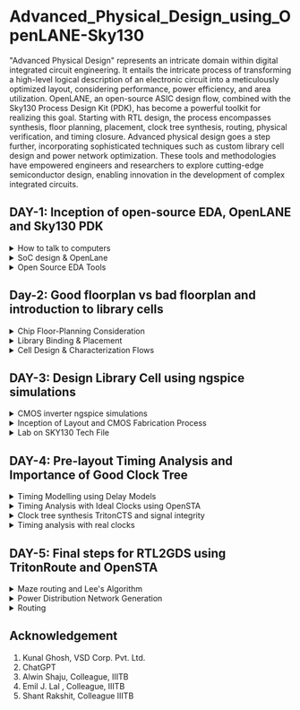  Advanced_Physical_Design_using_OpenLANE-Sky130
================================================

"Advanced Physical Design" represents an intricate domain within digital integrated circuit engineering. It entails the intricate process of transforming a high-level logical description of an electronic circuit into a meticulously optimized layout, considering performance, power efficiency, and area utilization. OpenLANE, an open-source ASIC design flow, combined with the Sky130 Process Design Kit (PDK), has become a powerful toolkit for realizing this goal. Starting with RTL design, the process encompasses synthesis, floor planning, placement, clock tree synthesis, routing, physical verification, and timing closure. Advanced physical design goes a step further, incorporating sophisticated techniques such as custom library cell design and power network optimization. These tools and methodologies have empowered engineers and researchers to explore cutting-edge semiconductor design, enabling innovation in the development of complex integrated circuits.

## DAY-1: Inception of open-source EDA, OpenLANE and Sky130 PDK
<details> 
      <summary> How to talk to computers </summary>

---

At some part of our life, we have all used an ARDUINO board. We all know that an Arduino board is a popular open-source hardware platform designed for electronics enthusiasts, hobbyists, students, and professionals to create and prototype a wide range of embedded systems and electronic projects. Arduino boards are known for their ease of use and versatility, making them a valuable tool for learning about electronics and programming.

![arduino](https://github.com/akul-star/Advanced-Physical-Design/assets/75561390/2c4d152e-9a76-47c3-9631-0a137711f6b7)



The Block diagram of an ARDUINO board is as shown below.

---
![Arduinno_Block](https://github.com/akul-star/Advanced-Physical-Design/assets/75561390/c63c0919-4e07-4757-80e7-d0fafa25d769)

In this course, instead of looking into the embedded design we will be focusing more on the chip used inside the embedded systems.

---
![Chip](https://github.com/akul-star/Advanced-Physical-Design/assets/75561390/443610f2-ab16-41ce-b448-e2ee2bdf7dcc)

- **Package:** In chip design, a "package" refers to the protective outer casing that houses and safeguards the integrated circuit (IC). Packages serve critical roles in chip manufacturing by providing physical protection to the silicon die, establishing electrical connections between the chip and external components or a printed circuit board (PCB), aiding in thermal management by dissipating heat, and offering mechanical support. These packages come in various types, such as Dual In-line Packages (DIP), Surface-Mount Device (SMD) packages, Small Outline Integrated Circuit (SOIC) packages, and more, each tailored to specific applications and requirements, making package selection a crucial consideration in chip design and manufacturing.

In the example above, we have used QFN 48. The "QFN 48" package is a specific type of semiconductor package commonly used for integrated circuits (ICs). "QFN" stands for "Quad Flat No-Lead," and "48" refers to the number of pins or leads on the package. 

- **Chip:** A "chip," also known as an integrated circuit (IC) or microchip, is a miniature electronic device that consists of a collection of electronic components, such as transistors, resistors, and capacitors, etched onto a single semiconductor material, typically silicon. These components are interconnected to perform specific functions, such as processing data, storing information, or controlling electrical signals. Chips and packages can be connected through wire bonds in some packaging methods, but it's important to note that wire bonding is just one of several methods used for making electrical connections between the chip and the package.

The "chip" is the silicon-based microelectronic component that contains electronic circuits, while the "package" is the protective outer casing that houses the chip, provides electrical connections, and offers physical protection and thermal management.

---
![PADS_Die_Core](https://github.com/akul-star/Advanced-Physical-Design/assets/75561390/5fbbe595-d2ad-47bf-a0c8-3c4051a9119c)

- Pads: It refer to the input and output connection points on the chip's package that interface with the external world, such as a printed circuit board (PCB) or other devices. These pads serve as the electrical interfaces through which the SoC communicates with other components or systems.  

- Core: Core refers to a central processing unit (CPU) or a processing unit that performs computations and executes instructions. SoCs are highly integrated semiconductor devices that combine various components and subsystems on a single chip, and one of the critical components within an SoC is the processing core.

- Die: "Die" refers to the actual silicon chip or semiconductor wafer that contains all the integrated circuits and components of the SoC.

Now, let's take example of a  sample SOC using RISC-V as their ISA. 

---
![FOUNDRY_IP Macros](https://github.com/akul-star/Advanced-Physical-Design/assets/75561390/58b201ef-c8eb-42f7-a2df-b1d0dd33d7b5)

**Foundry IP's :** Foundry IP, short for Foundry Intellectual Property, refers to a set of pre-designed and pre-verified semiconductor intellectual property (IP) blocks or components that are licensed to semiconductor companies (fabless semiconductor companies) for integration into their own custom integrated circuits (ICs). These IP blocks are typically developed by semiconductor foundries or third-party IP providers and can be crucial for accelerating the design and production of complex chips. 

**Macro's:** Macros short for "macrocells" or "macro functions," refer to predefined and reusable functional blocks or components that can be incorporated into custom IC designs. Macros are a form of semiconductor intellectual property (IP) and play a crucial role in simplifying and speeding up the process of designing complex digital circuits. 


From Software Application to Hardware  
======================================

  In this section we will learn what exactly is the Instruction Set Architecture (ISA) role in a device and why it is required.  

![Screenshot from 2023-08-21 10-46-39](https://github.com/akul-star/RISC-V/assets/75561390/ae4ea0da-5b23-4771-90d3-4ef404471e51)

Let's explore how applications communicate with hardware components through various layers, including the operating system (OS), compiler, assembler, and a Register Transfer Language (RTL) snippet.

1. Operating System (OS):
    The operating system provides an abstraction layer between applications and hardware. It manages the hardware resources, such as memory, processors, and I/O devices, and provides services that applications can use. 

2. Compiler:
    The compiler translates high-level programming code written in languages like C, C++, or Java into machine code that the hardware can execute. During compilation, the compiler maps high-level code constructs to appropriate machine instructions. For instance, if an application contains a loop, the compiler generates machine instructions that correspond to looping constructs supported by the ISA (RISC-V in our case).

3. Assembler:
    An assembler converts assembly language code (a human-readable representation of machine code) into actual machine code. Assembly language is a low-level representation of the ISA, and each assembly instruction typically corresponds to a single machine instruction. Assemblers take care of translating assembly mnemonics into binary machine code that the hardware understands. The ISA acts as a abstract interface between the high level language like C, C++ and JAVA & the hardware.

4. RTL Snippet (Register Transfer Language):
RTL is a description of digital circuits using registers, data paths, and control logic. It's used in hardware design to describe the behavior of digital systems at a low level. 

</details>

<details>
      <summary> SoC design & OpenLane </summary>
      

Introduction to all components of open-source digital asic design 
=============================================================

![ASIC](https://github.com/akul-star/Advanced-Physical-Design/assets/75561390/2e769d73-b066-41fe-a0ed-8a158713cd4d)

1. **RTL Design:** RTL (Register-Transfer Level) design is essential for ASICs (Application-Specific Integrated Circuits) because it provides a hardware-specific description of the desired functionality, bridging the gap between high-level behavior and low-level gate-level implementation. It specifies how data is transferred between registers and processed by combinational logic, defines timing constraints, and serves as input to RTL synthesis tools for automatic conversion into gate-level representations. RTL design allows for optimization, simulation-based verification, portability, and clear documentation of the ASIC's design intent, ensuring a solid foundation for subsequent stages of ASIC development and ultimately delivering custom integrated circuits tailored to specific applications.

2. **EDA Tools:** ASIC (Application-Specific Integrated Circuit) design relies on Electronic Design Automation (EDA) tools because these tools provide the essential infrastructure for designing, verifying, and optimizing custom integrated circuits. EDA tools facilitate the creation of hardware descriptions, synthesis of high-level designs into manufacturable gate-level representations, simulation to ensure functionality and correctness, timing analysis for meeting critical performance requirements, and physical implementation to optimize layout and manufacturing. They streamline the complex ASIC design process, ensuring efficiency, accuracy, and successful production of application-specific integrated circuits tailored to specific functions and applications.

3. **PDK Data:** A Process Design Kit (PDK) for ASIC manufacturing is a comprehensive package provided by semiconductor foundries to ASIC designers. It contains vital information, design rules, device models, and a library of components necessary to design and fabricate custom integrated circuits. PDKs ensure that designers adhere to manufacturing guidelines, use accurate device models, and efficiently utilize foundry-specific processes during the ASIC design process, facilitating successful and manufacturable custom chip production.

**SkyWater 130nm Process Design Kit (PDK):** 
The SkyWater 130nm Process Design Kit (PDK) is a comprehensive set of resources offered by SkyWater Technology Foundry for integrated circuit designers. It encompasses essential information about the 130-nanometer semiconductor manufacturing process, design rules, device models, a library of components, and technology files. This PDK enables designers to create custom integrated circuits tailored to specific applications using SkyWater's 130nm process technology, promoting accessibility and cost-effective semiconductor fabrication.

**RIL Design Flow (RTL to GDS2):**
The RTL (Register-Transfer Level) to GDS2 design flow is the process of creating and manufacturing integrated circuits (ICs). It involves steps like designing the circuit's functionality in RTL, simulating and synthesizing it into gate-level logic, creating a physical layout, verifying the design, generating manufacturing masks, fabricating the ICs, and finally, testing and packaging them. The GDS2 file is generated to describe the layout and is used for manufacturing. This flow ensures that ICs meet specifications and can be mass-produced.

Simplified RTL to GDSII Flow
=============================

![Openlane_ASICflow](https://github.com/akul-star/Advanced-Physical-Design/assets/75561390/4a23a0b6-776c-42e0-ae25-eab6d2638929)

1. **Synthesis:** In the RTL to GDS2 flow, synthesis is a crucial step where RTL (Register Transfer Level) code is transformed into a gate-level netlist. This process involves mapping RTL constructs to standard cell libraries, optimizing the design for area, power, and timing, handling clock domains, and applying timing constraints. Static Timing Analysis (STA) is then performed to ensure that the design meets timing requirements. Once synthesis is complete, the synthesized design serves as the foundation for subsequent steps in the flow, including physical design, placement, routing, and ultimately the generation of GDS2 files for fabrication. This synthesis stage plays a pivotal role in achieving a balance between design functionality and performance while preparing the design for manufacturing.

    A. **Liberty View (Liberty Format):**
        Purpose: Liberty view is used primarily for static timing analysis (STA) during the synthesis process. It provides information about the timing characteristics of standard cells from the cell library, such as setup times, hold times, rise/fall times, and capacitance values.
        Contents: It includes timing constraints, delay information, and other timing-related data for the cells in the standard cell library.
        Format: Typically written in a standard format called Liberty (.lib) format, which can be read by synthesis tools and STA tools.

    B. **HDL Behavioral View:**
        Purpose: The HDL (Hardware Description Language) Behavioral View represents the high-level description of the digital design in RTL (Register Transfer Level) or a higher abstraction level. It's the original RTL code created by designers.
        Contents: It contains behavioral descriptions of the logic functions, data paths, control structures, and the intended functionality of the design.
        Format: The format depends on the hardware description language used, such as VHDL or Verilog.

    C. **SPICE View (Simulation View):**
        Purpose: SPICE (Simulation Program with Integrated Circuit Emphasis) View is used for detailed transistor-level simulation. It provides a transistor-level representation of the design and is essential for accurate circuit-level simulations.
        Contents: SPICE View includes transistor-level models, parasitic elements, and detailed information about how the gates and interconnections in the design are implemented at the transistor level.
        Format: Typically written in a SPICE-compatible format (e.g., SPICE netlists) that can be used by circuit simulators for accurate transistor-level simulations.

2. **Floor Planning:** Floor planning in the RTL to GDS2 (GDSII) flow is the initial step of physical design. It involves allocating space and defining the approximate locations of major components and functional blocks on the semiconductor chip. The goal is to create a layout that meets area, power, and performance targets while ensuring that signal routing between these blocks is feasible. Floor planning sets the foundation for subsequent steps like placement and routing and plays a crucial role in achieving a successful chip design.

   A. **Chip Floor Planning:**
        Purpose: Chip floor planning is the high-level organization of the entire semiconductor chip. It defines the placement of major components and functional blocks on the chip's silicon die.
        Scope: It encompasses decisions related to core logic placement, I/O ring location, clock distribution, and other global aspects of the chip's physical design.
        Goals: The primary goals of chip floor planning are to optimize chip area, minimize power consumption, and ensure that the chip meets its performance requirements. It provides a high-level view of how different parts of the chip will interact.

   B. **Macro Floorplanning:**
        Purpose: Macro floorplanning focuses on the placement and organization of large functional blocks or macros within the chip. These macros can include CPU cores, memory blocks, or other complex IP blocks.
        Scope: It deals with the internal layout and arrangement of these macros and how they interface with each other and the rest of the chip.
        Goals: The main objectives of macro floorplanning are efficient use of space, ensuring proper connectivity between macros, and optimizing for performance and power within the macro boundaries.

   C. **Power Planning:**
        Purpose: Power planning is a critical aspect of chip design that focuses on managing and distributing power throughout the chip. It ensures that each component receives the required power supply and that power delivery is efficient to minimize voltage drop and power dissipation.
        Scope: Power planning involves decisions about the placement of power grid elements (such as power rails and decoupling capacitors) and the routing of power distribution networks.
        Goals: The key goals of power planning are to maintain voltage stability, reduce power noise, and meet power delivery requirements, all while minimizing the impact on chip area and performance. Effective power planning is essential for reliable chip operation and to avoid voltage drop-related issues.

3. **Cell Placement:** Cell placement is a crucial step in the physical design of integrated circuits (ICs) within the RTL to GDS2 (GDSII) flow. It involves determining the specific locations on a semiconductor chip's silicon die where individual standard cells, macros, and other functional blocks will be positioned. 

   A. **Chip Floor Planning:**
        Purpose: Chip floor planning is the high-level organization of the entire semiconductor chip. It defines the placement of major components and functional blocks on the chip's silicon die.
        Scope: It encompasses decisions related to core logic placement, I/O ring location, clock distribution, and other global aspects of the chip's physical design.
        Goals: The primary goals of chip floor planning are to optimize chip area, minimize power consumption, and ensure that the chip meets its performance requirements. It provides a high-level view of how different parts of the chip will interact.

   B. **Macro Floorplanning:**
        Purpose: Macro floorplanning focuses on the placement and organization of large functional blocks or macros within the chip. These macros can include CPU cores, memory blocks, or other complex IP blocks.
        Scope: It deals with the internal layout and arrangement of these macros and how they interface with each other and the rest of the chip.
        Goals: The main objectives of macro floorplanning are efficient use of space, ensuring proper connectivity between macros, and optimizing for performance and power within the macro boundaries.

   C. **Power Planning:**
        Purpose: Power planning is a critical aspect of chip design that focuses on managing and distributing power throughout the chip. It ensures that each component receives the required power supply and that power delivery is efficient to minimize voltage drop and power dissipation.
        Scope: Power planning involves decisions about the placement of power grid elements (such as power rails and decoupling capacitors) and the routing of power distribution networks.
        Goals: The key goals of power planning are to maintain voltage stability, reduce power noise, and meet power delivery requirements, all while minimizing the impact on chip area and performance. Effective power planning is essential for reliable chip operation and to avoid voltage drop-related issues.

4. **Clock Tree Sysnthesis:** CTS stands for "Clock Tree Synthesis." It is a crucial step in the physical design of integrated circuits, particularly digital designs, within the RTL to GDS2 (GDSII) flow. The primary goal of CTS is to create an efficient and optimized network of clock distribution paths throughout the chip.

5. **Routing:** Routing, in the context of semiconductor chip design within the RTL to GDS2 (GDSII) flow, refers to the process of establishing physical connections between different components, such as standard cells, macros, and input/output pads, on the silicon die. These connections are created using metal layers, which serve as interconnects to facilitate data transmission and signal propagation. Grid routers are a type of routing algorithm used in semiconductor chip design within the context of the RTL to GDS2 (GDSII) flow. These routers are designed to navigate and establish connections between components on a chip layout using a grid-based approach. Grid routers are especially suitable for digital integrated circuits with a regular and structured layout, where the chip design is aligned with a grid pattern.

      A. **Global Routing:**  
Global routing is the initial phase of routing in chip design. It determines high-level routing paths for nets between macroblocks or functional units on the chip, focusing on channel assignments and chip-level optimization. The outcome is a routing framework or guides for subsequent detailed routing.

      B. **Detailed Routing:**
Detailed routing follows global routing and defines precise paths for individual wires within nets. It works at a lower, detailed level, considering cell positions, design rules, and minimizing wirelength. The result is the completed layout of physical interconnections, adhering to global routing guidelines.

7. **Sign-Off:**

      A. **Physical Verification:** Physical verification is a critical step in the semiconductor chip design process, specifically in the RTL to GDS2 (GDSII) flow. It involves a series of checks and analyses to ensure that the physical layout of the chip adheres to design rules, manufacturing constraints, and reliability criteria. Physical verification helps identify and rectify potential issues in the layout that could lead to manufacturing defects, performance problems, or reliability issues.
      
      1. LVS (Layout vs. Schematic) : It is a crucial step in semiconductor manufacturing that compares the physical layout of semiconductor components on a chip to the intended circuit schematic. Its primary purpose is to ensure that the physical design matches the expected design, verifying that connections are correct, there are no short circuits or open circuits, and component dimensions are within tolerances. If discrepancies are found, they are corrected to ensure the chip can be manufactured and will function correctly. LVS helps catch errors early in the design process, ensuring high-quality semiconductor products and reducing manufacturing costs. 

      2. Design Rule Check (DRC): It's an essential step in semiconductor design and manufacturing that verifies if the physical layout of integrated circuits adheres to specific design rules and manufacturing guidelines. It identifies violations, such as inadequate spacing, feature size deviations, or unintended connections, and prompts designers to correct them to ensure that the chip can be manufactured reliably with fewer defects, leading to better-quality electronic devices.
     
     B. **Timing Verification:** Timing verification is a critical step in semiconductor chip design within the RTL to GDS2 (GDSII) flow. It focuses on ensuring that the design meets its timing requirements, particularly in terms of clock-to-q delays, setup times, hold times, and maximum clock frequency. Timing verification helps guarantee that the chip will operate correctly and within its specified performance limits.

OpenLANE
=========

OpenLane is an open-source toolchain for chip design that automates the process of creating custom digital integrated circuits, from high-level RTL code to manufacturable GDSII files. Developed by efabless, it streamlines the design flow by integrating various open-source EDA tools, allowing users to explore different design options, meet manufacturing requirements, and even experiment with custom chip designs. OpenLane's scripted flow, community-driven development, and accessibility make it a valuable resource for both educational purposes and small design teams looking to create custom ASICs while adhering to industry best practices.

OpenLANE ASIC Flow
=================

OpenLane is a fully automated process, spanning from RTL (Register-Transfer Level) to GDSII (Graphics Data System II), and relies on various components, including OpenROAD, Yosys, Magic, Netgen, CVC, SPEF-Extractor, KLayout, and a set of specialized scripts for design exploration and enhancement. This comprehensive flow covers every step of ASIC implementation.

OpenLANE utilises a variety of opensource tools in the execution of the ASIC flow:

1. RTL Synthesis & Technology Mapping: yosys, abc
2. Floorplan & PDN : init_fp, ioPlacer, pdn and tapcell
3. Placement : RePLace, Resizer, OpenPhySyn & OpenDP
4. Static Timing Analysis : OpenSTA
5. Clock Tree Synthesis : TritonCTS
6. Routing : FastRoute and TritonRoute
7. SPEF Extraction : SPEF-Extractor
8. DRC Checks, GDSII Streaming out : Magic, Klayout
9. LVS check : Netgen
10. Circuit validity checker : CVC

</details>


<details>
      <summary> Open Source EDA Tools </summary>

OpenLANE Installation
====================

Prior to the installation of the OpenLane install the dependencies and packages using the command shown below :

```
sudo apt-get update
sudo apt-get upgrade
sudo apt install -y build-essential python3 python3-venv python3-pip make git
```

**Commands to install Docker:**
```
sudo apt install apt-transport-https ca-certificates curl software-properties-common
curl -fsSL https://download.docker.com/linux/ubuntu/gpg | sudo gpg --dearmor -o /usr/share/keyrings/docker-archive-keyring.gpg

echo "deb [arch=amd64 signed-by=/usr/share/keyrings/docker-archive-keyring.gpg] https://download.docker.com/linux/ubuntu $(lsb_release -cs) stable" | sudo tee /etc/apt/sources.list.d/docker.list > /dev/null

sudo apt update
sudo apt install docker-ce docker-ce-cli containerd.io
sudo docker run hello-world

sudo groupadd docker
sudo usermod -aG docker $USER
sudo reboot 


# Check for installation
sudo docker run hello-world
```

**Steps to install OpenLane, PDKs and Tools:**

```
cd $HOME
git clone https://github.com/The-OpenROAD-Project/OpenLane --recurse-submodules 
cd OpenLane
make
make test
cd /home/kanish/OpenLane/designs/ci
cp -r * ../
```


**Invoking OpenLANE**

```
cd OpenLane
make mount
```

Inside the openlane container:
```
./flow.tcl -interactive
package require openlane 0.9
prep -design picorv32a
run_synthesis
```
![Picorv32](https://github.com/akul-star/Advanced-Physical-Design/assets/75561390/50c57c6b-3c65-4334-8de9-91197deea5bf)

![picorv32_synth](https://github.com/akul-star/Advanced-Physical-Design/assets/75561390/62d0c362-bbca-492c-b6d6-ad821dd3e666)

The netlist generated is shown below:
```
cd OpenLane/designs/picorv32a/runs/RUN_2023.09.10_07.47.37/results/synthesis/
gvim picorv32.v
```
To view report:
```
cd OpenLane/designs/picorv32a/runs/RUN_2023.09.10_07.47.37/reports/synthesis/
gvim 1-synthesis.AREA_0.stat.rpt
```
```
Flop ratio = Number of D Flip flops = 1596  = 0.1579
             ______________________   _____
             Total Number of cells    10104
```
</details>


## Day-2: Good floorplan vs bad floorplan and introduction to library cells

<details> 
      <summary> Chip Floor-Planning Consideration </summary>

---

Let's start with a netlist that defines a basic circuit as shown below.

![Basic_Netlist_Ex](https://github.com/akul-star/Advanced-Physical-Design/assets/75561390/b68db8ea-cfe1-45b4-8e11-75e745d433b3)
The circuit has 4 standard cell's comprising of Flip-Flop and Gate's. Let's assume each standard cell has area of 1 unit square. So, not assuming the connecting wires that will also take some area inside the core, we can say the total area consumed by the circuit will be 4 unit square. If core also has the area of 4 unit square, then the utilization factor will be 100%.

---
![Utilization factor](https://github.com/akul-star/Advanced-Physical-Design/assets/75561390/d89051c2-b419-4650-a993-b02864f85b9a)

We will look into two parameters, Utilization factor and Aspect ratio, but before that we must look into the important terms in chip design.

- Die : It is a small semiconductor material specimen that houses the core and the fundamental circuit is fabricated over this.
- Core : It is the section of the chip where the fundamental design is placed.

**Utilisation Factor**


The ratio of area occupied by the cells in the netlist to the total area of the core.
Best practice is to set the utilisation factor less than 50% to 60% so that there will be space for optimisations, routing, inserting buffers etc.,

**Aspect Ratio**

- Aspect ratio is the ratio of height to the width of the die.
- Aspect Ratio of 1 indicates that the die is a square die.
- These two Parameters are important to derive the width and height of the core and die, and now we can move ahead to define the location of preplaces cells.

**Pre-placed Cells**

---
![PrePlacedcells](https://github.com/akul-star/Advanced-Physical-Design/assets/75561390/b101985f-2105-4564-932a-dc1b63d9d28e)

- Whenever there is a complex logic which is repeated multiple times or a design given by a third-party it can be perceived as abstract black box with input and output ports, clocks etc. We can also create black boxes ourselves for the design in case as per the requirements. They can be IPs or Macros. 
- These Macros and IPs are placed in the core at first before placing the standard cells and power planning. They are placed before automated placement and routing and are called as pre-placed cells. These are optimally such that the cells which are more connected to each other are placed nearby and oriented for input and ouputs.
- Once they have been placed, the location are not altered later on for routing. Thus they have been fixed on the chip. These pre-placed cells have to be surrounded with de-coupling capacitors.


**De-coupling Capacitors**

- The resistances and capacitances associated with long wire lengths can cause the power supply voltage to drop significantly before reaching the logic circuits. This can lead to the signal value entering into the undefined region, outside the noise margin range. (Noise margin in RTL or Resistor-Transistor Logic refers to the amount of tolerance a digital logic circuit has to withstand noise or voltage fluctuations while still correctly interpreting logical "0" and "1" states. It is a critical parameter in digital circuit design to ensure the robustness and reliability of logic operations.)
- De-coupling capacitors are huge capacitors charged to power supply voltage and placed close the logic circuit. Their role is to decouple the circuit from power supply by supplying the necessary amount of current to the circuit. They pervent crosstalk and enable local communication.
- The decoupled capacitor will be connected to all the pre-placed cells in the core, as shown below.

  
  ![DecoupledCAP](https://github.com/akul-star/Advanced-Physical-Design/assets/75561390/2abf75dc-c96d-4ea5-914f-47091bf35f23)


**Power Planning**

- Each block on the chip, however, cannot have its own decoupled capacitor unlike the pre-placed cells. Thus, when multiple units are discharging, we observe a ground bumb and in case of multiple charing units, we see a voltage droop.
- Ground bounce is a phenomenon that can occur on an N-bit bus in digital electronic circuits, particularly when many components are switching simultaneously. It's a transient voltage fluctuation on the ground (or ground reference) of the circuit. Ground bounce is typically associated with noise or voltage fluctuations that affect the reliability of digital signals. Below is shown a 16bit bus which experiences a ground bounce when all the bits are discharging.
  
  ![Ground bounce](https://github.com/akul-star/Advanced-Physical-Design/assets/75561390/50eaf219-e1b8-4952-b1fb-643c2db5c4ec)

- A similar phenomena that we observe is Voltage droop on an N-bit bus, also known as "bus voltage droop" or simply "voltage droop," which is a phenomenon that can occur in digital electronic circuits when there is a momentary decrease in voltage on a multi-bit data bus during high-speed or simultaneous switching of components.
- When these are under noise range designed, we won't face any issue, but if they get beyond the defined noise range, we experience undesired behaviour from the design.
- To fix this issue, we will go for a better power plan for the chip, such that each unit can use the Vdd and Gnd near to it.
- A common way to accomplish this is to have VDD and VSS pads connected to the horizontal and vertical power and GND lines which form a power mesh. A "power mesh" refers to a network of metal or wire traces that distribute power (VDD) and ground (VSS) throughout the integrated circuit (IC). The primary purpose of the power mesh is to ensure a stable and uniform distribution of power and ground across the entire chip, which is crucial for proper functionality and reliability.

**Pin Placement**

The input, output and Clock pins are placed optimally such that there is less complication in routing or optimised delay. 

**Note -** CLK needs least resistive path, as they provide signals to all the flops continuously, thus have bigger IO ports.
There are different styles of pin placement in openlane like random pin placement, uniformly spaced etc.,

**Run Floorplan on OpenLane**

Importance files in increasing priority order:

- floorplan.tcl - System default envrionment variables present in the configuration folder.
- conifg.tcl - Present in the deign folder.
- sky130A_sky130_fd_sc_hd_config.tcl - Present in the design folder.

**Floorplan envrionment variables or switches:**

1. FP_CORE_UTIL - floorplan core utilisation
2. FP_ASPECT_RATIO - floorplan aspect ratio
3. FP_CORE_MARGIN - Core to die margin area
4. FP_IO_MODE - defines pin configurations (1 = equidistant/0 = not equidistant)
5. FP_CORE_VMETAL - vertical metal layer
6. FP_CORE_HMETAL - horizontal metal layer

Now, we will look into how to generate the floorplan using OpenLane.
```
run_floorplan
```

![run_floorplan](https://github.com/akul-star/Advanced-Physical-Design/assets/75561390/ddfb5040-aaec-4586-ac6f-50980092f017)

 - We may review floorplan files by checking the floorplan.tcl. The system defaults will have been overriden by switches set in conifg.tcl and further overriden by switches set in sky130A_sky130_fd_sc_hd_config.tcl.

 - Post the floorplan run, a .def file (design exchange format file) will have been created within the results/floorplan directory. It has the various informations such as the die area and unit lenghts used.

![floorplan_def_file](https://github.com/akul-star/Advanced-Physical-Design/assets/75561390/9797f91f-a50c-4e08-a5c4-64b65837f139)

Viewing the floorplan using MAGIC:

```
 magic -T ~/.volare/sky130A/libs.tech/magic/sky130A.tech lef read ../../tmp/merged.nom.lef def read picorv32.def &
```
![MAGIC_Floorplan](https://github.com/akul-star/Advanced-Physical-Design/assets/75561390/fef2c7ca-582c-454e-bbfe-96441142fab0)

</details>

<details> 
     <summary> Library Binding & Placement </summary>
---
First and foremost, we need to bind the netlist with physical cells. We have shapes for OR, AND and every cell for pratice purpose. But in reality we dont have such shapes, we have give an physical dimensions like rectangles or squares weight and width and also different flavours of the same standard cell. This information is given in libs and lefs. Now we place these cells in our design by initilaising it. Now we look into Placement and its optimisation. 
      
Now we look into Placement and its optimisation.

---
![Optimized_Placement](https://github.com/akul-star/Advanced-Physical-Design/assets/75561390/f298ebcf-86c8-4374-a124-3d84b96a9bd6)

As you can see, the cells are placed such that the data input and output pins are as close as possible to reduce the resistance of the connecting wires so that noise error will not occur. In some cases, their might not be a way to place the cells close to their data pins. To avoid the noise margin issue in the longer connecting wires, we will use Repeaters or Buffers for the signal integrity so that the logic is not compromised. In the above design, their are few abutted cells which will have near to no delayand this is called as abuttment.

![Steps](https://github.com/akul-star/Advanced-Physical-Design/assets/75561390/4f92afb1-f313-4e85-9e89-6a1750bde004)

---
**Library Charaterization:** Library characterization is the process of characterizing electronic components and gates, such as logic gates, flip-flops, and other building blocks, to create models that accurately represent their behavior under various conditions. This characterization provides information about how components respond to different inputs, delays, power consumption, and more.

**Library modeling:** Library modeling involves creating mathematical or algorithmic representations of the behavior and characteristics of components. These models are used by EDA tools to simulate, analyze, and optimize digital circuits during the design phase.

PLACEMENT
==========

**Legalization:** In the context of detailed placement in digital integrated circuit (IC) design, "legalization" refers to the process of ensuring that the locations and orientations of individual standard cells (or logic gates) meet certain design rules, constraints, and physical requirements. The main goal of legalization is to transform an initial placement of cells into a valid placement that adheres to specific rules while optimizing factors like area, wirelength, and other performance metrics. 

In this step of OpenLANE ASIC flow,The synthesized netlist is to be placed on the floorplan.It occurs in two stages:

1. Global Placement
2. Detailed Placement

- Global Placement finds optimal position for all cells which may be not legal at the time and overlap.
- Detailed Placemnent changes this particular placement and make it legal.It is important from a timing point of view

```
run_placement
```
![Run_placement](https://github.com/akul-star/Advanced-Physical-Design/assets/75561390/9d91d4c2-0030-4ce8-bad2-55eafd458a67)

```
magic -T ~/.volare/sky130A/libs.tech/magic/sky130A.tech lef read ../../tmp/merged.nom.lef def read
picorv32.def &
```
![run_placement_magic](https://github.com/akul-star/Advanced-Physical-Design/assets/75561390/ca28cf01-61a9-412b-905d-e5181203203b)

Their are no DRC's and all the standard cell are placed at the standard cell rows. Floorplan ensured that their is DECAP at the boundaries of the standard cell . The Tap cells are properly placed and the IO patches are correctly placed. 
</details>

<details> 
      <summary> Cell Design & Characterization Flows </summary>

---

Under this section, we will go through a thorough insight into the Characterizatiob flow and various steps involved, what are my inputs given, my intermediate outputs and final results we get.

Standard cell design flow involves the following

Inputs:

**PDKs:**
 1. DRC & LVS rules
 2. SPICE models
 3. Libraries
 4. User-defined specifications.

Note: In standard cell libraries used in digital integrated circuit (IC) design, "drive strength" refers to the ability of a standard cell to source or sink current when driving a signal. It characterizes how much current a specific standard cell can provide (drive) to its output or draw from its input while maintaining proper signal integrity.

**Cell Design Flow:**

Cell design flow, also known as standard cell design flow, is the process of creating and optimizing standard cell libraries used in digital integrated circuit design. These libraries contain fundamental building blocks, such as logic gates and flip-flops, that are used to design complex digital circuits.

1. Specification and Requirements: Begin by defining the specifications and requirements for the standard cell library. This includes factors like technology node, voltage levels, speed requirements, and power constraints.

2. Cell Architecture Selection: Choose the architecture and topology for the standard cells. This involves deciding on the logical functions each cell will implement and the number of input and output pins.

3. Schematic Design: Create schematic designs for each standard cell. This involves designing the logical function of the cell using gates and interconnections. Tools like schematic capture software are used for this step.

4. Simulation and Verification: Simulate the designed cells to verify that they meet the specified functionality and timing requirements. This step may include functional simulation, static timing analysis (STA), and power analysis.

5. Layout Design: Create physical layouts for the cells based on the schematic designs. This involves specifying the dimensions, placement of transistors, and routing of metal layers.

6. DRC and LVS Checks: Perform Design Rule Check (DRC) and Layout vs. Schematic (LVS) checks to ensure that the layout adheres to the manufacturing rules and is consistent with the schematic.

7. Extraction and Characterization: Extract parasitic components from the layout, including resistances and capacitances. These parasitics impact the timing and power characteristics of the cells. Characterize the cells by measuring their performance under various conditions, such as different input vectors and operating voltages.

8. Timing Analysis: Conduct detailed timing analysis to determine parameters like propagation delay, setup time, hold time, and clock-to-q delay for flip-flops.

9. Library Validation: Validate the entire standard cell library by using it in test chip or design test cases to ensure that it meets performance and functionality requirements.

![cell_design_flow](https://github.com/akul-star/Advanced-Physical-Design/assets/75561390/b3f907ea-9fcc-4e10-b90c-ead7c1d986b4)

**Characterization Flow:** Characterization in VLSI refers to the process of analyzing and documenting the electrical behavior of electronic components, such as transistors, logic gates, memory cells, and standard cells, under various operating conditions. Characterization is essential for accurate circuit simulation and helps ensure that integrated circuits (ICs) meet their performance, power, and timing requirements.




**Design steps:**

1. Circuit design
2. Layout design (Art of layout Euler's path and stick diagram)
3. Extraction of parasitics
4. Characterization (timing, noise, power).

**Outputs:**

1. CDL (circuit description language)
2. LEF
3. GDSII
4. extracted SPICE netlist (.cir)
5. timing, noise and power .lib files
6. Standard Cell Characterization Flow

Standard Cell Characterizarion Flow
===================================

The industry-standard process for characterizing standard cells typically consists of the following stages:

1. Read in the models and tech files
2. Read extracted spice Netlist
3. Recognise behavior of the cells
4. Read the subcircuits
5. Attach power sources
6. Apply stimulus to characterization setup
7. Provide neccesary output capacitance loads
8. Provide neccesary simulation commands
9. For characterization an opensource software called GUNA is used.
10. All the steps from 1 to 8 are fed into GUNA,which in turn generates timing,noise and power models.

Now all these 8 steps are fed in together as a configuration file to a characterization software called GUNA. This software generates timing, noise, power models. These .libs are classified as Timing characterization, power characterization and noise characterization.

![GUNA](https://github.com/akul-star/Advanced-Physical-Design/assets/75561390/7f5866eb-194d-4ef7-bb12-98c987f28a16)

TIMING CHARACTERIZATION
=======================
In standard cell characterisation, One of the classification of libs is timing characterisation.

**Timing defintion Value**

1. slew_low_rise_thr - 20% value
2. slew_high_rise_thr - 80% value
3. slew_low_fall_thr	- 20% value
4. slew_high_fall_thr - 80% value
5. in_rise_thr - 50% value
6. in_fall_thr - 50% value
7. out_rise_thr - 50% value
8. out_fall_thr - 50% value

Propagation Delay and Transition Time
=====================================
**Propagation Delay :** The time difference between when the transitional input reaches 50% of its final value and when the output reaches 50% of its final value. Poor choice of threshold values lead to negative delay values. Even thought you have taken good threshold values, sometimes depending upon how good or bad the slew, the dealy might be still +ve or -ve.
```
Propagation delay = time(out_thr) - time(in_thr)
```
**Transition Time:** The time it takes the signal to move between states is the transition time , where the time is measured between 10% and 90% or 20% to 80% of the signal levels.
```
Rise transition time = time(slew_high_rise_thr) - time (slew_low_rise_thr)

Low transition time = time(slew_high_fall_thr) - time (slew_low_fall_thr)
```

</details>


## DAY-3: Design Library Cell using ngspice simulations

<details>
      <summary> CMOS inverter ngspice simulations </summary>

---

``ngspice`` is opesoure engine where simulations are done.

**IO Placer Revesion:** PnR is a iterative flow and hence, we can make changes to the environment variables in the fly to observe the changes in our design.
Let us say If I want to change my pin configuration along the core from equvi distance randomly placed to someother placement, we just set that IO mode variable on command prompt as shown below

```
set ::env(FP_IO_MODE) 2
```

SPICE Deck Creation and Simulation for CMOS inverter
====================================================

- Before performing a SPICE simulation we need to create SPICE Deck. SPICE Deck provides information about the following:
- Component connectivity - Connectivity of the Vdd, Vss,Vin, substrate. Substrate tunes the threshold voltage of the MOS.
- Component values - values of PMOS and NMOS, Output load, Input Gate Voltage, supply voltage.
- Node Identification and naming - Nodes are required to define the SPICE Netlist For example M1 out in vdd 
```
vdd pmos w = 0.375u L = 0.25u , cload out 0 10f
```
- Simulation commands
- Model file - information of parameters related to transistors Simulation of CMOS using different width and lengths. From the waveform, irrespective of switching the shape of it are almost 
  same.


![image](https://github.com/akul-star/Advanced-Physical-Design/assets/75561390/0b1c5a67-245f-4298-b94a-8b5588dbea42)

From the waveform we can see the characteristics are maintained across all sizes of CMOS. So CMOS as a circuit is a robust device hence use in designing of logic gates. Parameters that define the robustness of the CMOS are

Switching Threshold Vm
=====================
- The Switching Threshold of a CMOS inverter is the point where the Vin = Vout on the DC Transfer characreristics.
- At this point, both the transistors are in saturation region, means both are turned on and have high chances of current flowing driectly from VDD to Ground called Leakage current.


![image](https://github.com/akul-star/Advanced-Physical-Design/assets/75561390/89fa1791-a1c8-4383-9f1a-df80ec4853e1)

Through transient analysis, we calculate the rise and fall delays of the CMOS by SPICE Simulation. As we know delays are calculated at 50% of the final values.

Lab steps to git clone vsdstdcelldesign
=======================================

First, clone the required mag files and spicemodels of inverter,pmos and nmos sky130. The command to clone files from github link is:

```
git clone https://github.com/nickson-jose/vsdstdcelldesign.git
```
once I run this command, it will create vsdstdcelldesign folder in openlane directory.

Inorder to open the mag file and run magic go to the directory

For layout we run magic command

``magic -T sky130A.tech sky130_inv.mag &``

Ampersand at the end makes the next prompt line free, otherwise magic keeps the prompt line busy. Once we run the magic command we get the layout of the inverter in the magic window


![image](https://github.com/akul-star/Advanced-Physical-Design/assets/75561390/43d23d97-eb6c-4067-85a5-bea4de45ce56)


</details>


<details> 
     <summary> Inception of Layout and CMOS Fabrication Process </summary>

---

Under this section we will look into the Fabrication process. We will look into the various steps for 16-mask fab procedure

16-MASK CMOS Process
====================
1. Selecting a substrate
   - We choose an appropriate substrate as per requirement.
   - We go with the most common substrate available - P-type.

![image](https://github.com/akul-star/Advanced-Physical-Design/assets/75561390/f6b76a38-19d6-48e8-9d79-a7fde3c2f628)


2. Creation of Active regions for transistors.
 - We have to make isolation for each pocket, this is done by growing Silicon Dioxide of 40nm over the P-type substrate, then deposit an 80nm layer of Silicon nitride.
 - Now deposit 1micron of photoresist. On this we make Mask1 and Mask 2 for the pockets and shower it with UV lights
 - The photoresist under the masks are protected and remaining is etched away with some chemical reaction. Now the mask is removed.
 - Now we etch off the extra silicon nitride, thus only silicon nitride left are the ones protected by the photoresist. Now Remove left photoresist.
 - Now, place the entire thing in oxidation furnace. Silicon nitride protects the SiO2 underneath from growing further.
 - The growth between the nitride layer acts as the isolation as they don't allow the transistor areas to communicate. This growth is also called bird's beak.
 - The remaining nitride layer is etched off.
 - This whole process is called LOCOS - Local oxidation of Silicon

![image](https://github.com/akul-star/Advanced-Physical-Design/assets/75561390/4c5c545c-e07b-4542-b4e9-128d41e4da58)

3. Formation of N-Well and P-Well
 - The N-well and P-well regions are created separately.
 - P-well formation involves photolithography and ion implantation of p-type Boron material into the p-substrate. Energy required is 200keV.
 - N-well is formed similarly with n-type Phosphorus material. Energy requirement is 400keV.
 - This ion implantation damages the SiO2 layer.
 - High-temperature furnace processes drive-in diffusion to establish well depths, known as the twin-tub process.


![image](https://github.com/akul-star/Advanced-Physical-Design/assets/75561390/d91d6c4f-dba1-4bfb-95d7-f9296293c377)


4. Formation of Gate Terminal:
- Gate is the most important terminal as here we control the input voltage.
- Important parameters for gate formation include oxide capacitance and doping concentration.
- A polysilicon layer is deposited and photolithography techniques are applied to create NMOS and PMOS gates.
- The SiO2 layers over Nwell and Pwell are etched off using polysulpuric acid and fresh layer is made with goof thickness.

![image](https://github.com/akul-star/Advanced-Physical-Design/assets/75561390/8f151080-b698-4bf7-b978-1760085e47e0)

5. Lightly-Doped Drain(LDD) Formation:
- This is done to achieve a doping profile --> P+, P-, N for NMOS and N+, N- and P for PMOS.
- LDD is created to control hot electron and short channel effects.

![image](https://github.com/akul-star/Advanced-Physical-Design/assets/75561390/5e4b9928-b14e-4045-84eb-87d28c92a706)

6. Source and Drain Formation:
- Thin oxide layers are added to avoid channel effects during ion implantation.
- N+ and P+ implants are performed using Arsenic implantation and high-temperature annealing.

![image](https://github.com/akul-star/Advanced-Physical-Design/assets/75561390/6646ca75-a00b-4cc6-9875-1aaca08f679e)


7. Local Interconnect Formation:
- Thin screen oxide is removed through etching in HF solution.
- Titanium deposition through sputtering is initiated.
- Heat treatment results in chemical reactions, producing low-resistant titanium silicon dioxide for interconnect contacts and titanium nitride for top-level connections, enabling local communication.

![image](https://github.com/akul-star/Advanced-Physical-Design/assets/75561390/4a2fb12c-1524-41e0-9391-50a83e38a92d)

8. Higher Level Metal Formation:
- To achieve suitable metal interconnects, non-planar surface topography is addressed.
- Chemical Mechanical Polishing (CMP) is utilized by doping silicon oxide with Boron or Phosphorus to achieve surface planarization.
- TiN and blanket Tungsten layers are deposited and subjected to CMP.
- An aluminum (Al) layer is added and subjected to photolithography and CMP.
- This constitutes the first level of interconnects, and additional interconnect layers are added to reach higher-level metal layers.

![image](https://github.com/akul-star/Advanced-Physical-Design/assets/75561390/dc08f85b-8b33-47dc-8acd-40d5f2c2bd89)

9. Dielectric Layer Addition:
- Finally, a dielectric layer, typically Si3N4, is applied to safeguard the chip.

This complex process results in the creation of advanced integrated circuits with multiple layers of interconnects, essential for modern electronic devices.

Introduction to SKY130 Basic Layout and LEF
==========================================

From Layout, we see the layers which are required for CMOS inverter. Inverter is, PMOS and NMOS connected together.

- Gates of both PMOS and NMOS are connected together and fed to input(here ,A), NMOS source connected to ground(here, VGND), PMOS source is connected to VDD(here, VPWR), Drains of PMOS and NMOS are connected together and fed to output(here, Y).
- The First layer in skywater130 is localinterconnect layer(locali) , above that metal 1 is purple color and metal 2 is pink color.
- If we want to see connections between two different parts, place the cursor over that area and press S one times. The tkson window gives the component name.

![image](https://github.com/akul-star/Advanced-Physical-Design/assets/75561390/44b0691d-8f32-4206-9fe4-458f661a7f1b)

**LEF - Library Exchange File**

- The layout of a design is defined in a specific file called LEF.
- It includes design rules (tech LEF) and abstract information about the cells.
   - Tech LEF - Technology LEF file contains information about the Metal layer, Via Definition and DRCs. 
   - Macro LEF - Contains physical information of the cell such as its Size, Pin, their direction.

**Designing standard cell**

- First we need to provide bounding box width and height in tkson window. lets say that width of BBOX is 1.38u and height is 2.72u. The command to give these values to MAGIC is property Fixed BBOX (0 0 1.32 2.72)
- After this, Vdd, GND segments which are in metal 1 layer, their respective contacts and atlast logic gates layout is defined Inorder to know the logical functioning of the inverter, we extract the spice and then we do simulation on the spice.

**SPICE extraction in MAGIC**

To extract it on spice we open TKCON window, the steps are :

- Know the present directory - pwd
- Create an extration file - the command is extract all and sky130_inv.ext files has been created
- Create spice file using .ext file to be used with our ngspice tool - the commands are
 1. ext2spice cthresh 0 rthresh 0 - extracts parasatic capcitances also since these are actual layers - nothing is created in the folder
 2. ext2spice - a file sky130_inv.spice has been created.

![Screenshot from 2023-09-18 11-12-20](https://github.com/akul-star/Advanced-Physical-Design/assets/75561390/60e8e3ef-4f72-4c8c-b18c-cbd7b089d69c)




</details>

<details>
      <summary> Lab on SKY130 Tech File </summary>

---
Under this section, we will go over how to infer the spice deck file and how to run the transient analysis using NGspice. Once the simulation is done, we will characterise the simulation plot.

**Spice Deck:**

- The design is scaled to 0.01u
- The NMOS and PMOS are defined as
``cell_name drain_node gate_node source_node model_file_name``
```
M1000 Y A VGND VGND nshort_model.0 w=35 l=23
M1001 Y A VPWR VPWR pshort_model.0 w=37 l=23
```
- We will include the model files for NMOS and PMOS from the libs directory.
```
 .include ./libs/nshort.lib
 .include ./libs/pshort.lib
```
- Now, we set up the connections to the nodes with ground, Vdd and input pulses.
  - VGND to VSS 0V
  - Supply voltage VPWR to GND.
  - Sweeping a pulse input.

- Now we set the transient analysis.
```
VDD VPWR 0 3.3V
VSS VGND 0 0V
Va A VGND PULSE(0V 3.3V 0 0.1ns 0.1ns 2ns 4ns)
.tran 1n 20n
.control
run
.endc
.end
```
- Final Spice deck for simulation.

![spice_deck_s](https://github.com/akul-star/Advanced-Physical-Design/assets/75561390/3d22d2ab-b796-4623-ae1b-ef9af8b90088)


**NGpsice Simulation and Characterization**

- Code to run the simulation
```
ngspice sky130_inv.spice
```
![ngspice_sky130 spice](https://github.com/akul-star/Advanced-Physical-Design/assets/75561390/498155a0-29f2-4335-bd5d-c01d14d8d41c)


- To get the plot for output against time with the sweeping input
```
plot y vs time av
```

![image](https://github.com/akul-star/Advanced-Physical-Design/assets/75561390/05225cc7-ed84-409d-82ba-0c7b8d3aa64b)

- Now we have to characterise the plot.
- There are four timing parameters used to characterize the inverter standard cell:
  - Rise transition - Time taken for the output to rise from 20% to 80% of max value => 2.240 - 2.143 = 0.067ns
  - Fall Transition - Time taken for the output to fall from 80% to 20% of max value => 4.0921 - 4.049 = 0.0431ns
  - Cell Rise delay - Difference in time(50% output rise) to time(50% input fall) => 2.17333 - 2.13 = 0.0433ns
  - Cell Fall delay - Difference in time(50% output fall) to time(50% input rise) => 4.076 - 4.0501 = 0.0259ns

DRC Challenges
==============

Under this section, we will go over

- In-depth overview of Magic's DRC engine
- Introduction to Google/Skywater DRC rules
- Lab : Warm-up exercise : Fixing a simple rule error
- Lab : Main exercie : Fixing or create a complex error

Introdution to Magic and Skywater PDK
====================================
For running the DRC we need to have an understanding of the technology node we are working on. For this one can refer the following

- Magic --> [link]([https://www.github.com](http://opencircuitdesign.com/magic/))
- Skywater PDK 
- Github Repo for Skywater PDK --> [github](https://github.com/google/skywater-pdk)

Lab Setup
========

- Setup to view the layouts
- For extracting and generating views, Google/skywater repo files were built with Magic
- Technology file dependency is more for any layout. hence, this file is created first.
- Since, Pdk is still under development, there are some unfinished tech files and these are packaged for magic along with lab exercise layout and bunch of stuff into the tar ball
```
wget http://opencircuitdesign.com/open_pdks/archive/drc_tests.tgz
```
- Once we have downloaded the archive in the home directory, we extract it to get the lab .mag files
- There is a hidden file ``.magicrc`` which directs to the various resources for the lab work ahead.

MAGIC
=====

- Run Magic for better graphic use, the command below is used:
```
magic -d XR
```
- To open a file we can load the file as such:
![DRC](https://github.com/akul-star/Advanced-Physical-Design/assets/75561390/013cecc7-da8e-4c5b-ad1d-1b738a38297b)


- Other way to load it is by defining the name while running magic.
```
magic -d XR <file_name>.mag
```

- We will open up met3.mag
- We see multiple independent example metal layouts with some DRC errors. We can refer these errors in the the Skywater PDK design rules which are flageed in the DRC engine.
- We can make a frame around a metal region and in command window write drc why --> this gives us the DRC violated.
![image](https://github.com/akul-star/Advanced-Physical-Design/assets/75561390/64ced32f-ff4b-49a0-87d7-de23971032ec)


- Magic uses a lot of derived layers. To see these layers we can make a large box area and use following commands to see metal cut
```
cif see VIA2
```
LAB
===

**Exercise-1**
- Load the poly.mag
- Check the drc violation for poly.9
- Refer the error using skywater pdk design rules
   - We find that distance between regular polysilicon & poly resistor should be 22um but it is showing 17um and still no errors . We should go to sky130A.tech file and modify as follows to detect this error.
- In line this,
```
*******************************************************
spacing npres *nsd 480 touching_illegal \
	"poly.resistor spacing to N-tap < %d (poly.9)"
*******************************************************
```
- Edit as shown.
```
*******************************************************
spacing npres allpolynonres 480 touching_illegal \
	"poly.resistor spacing to N-tap < %d (poly.9)"
*******************************************************
```

- Now the second edit. In line this.
```
*******************************************************
spacing xhrpoly,uhrpoly,xpc alldiff 480 touching_illegal \
	"xhrpoly/uhrpoly resistor spacing to diffusion < %d (poly.9)"
*******************************************************
```
- Edit as shown.

```
*******************************************************
spacing xhrpoly,uhrpoly,xpc allpolynonres 480 touching_illegal \
	"xhrpoly/uhrpoly resistor spacing to diffusion < %d (poly.9)"
*******************************************************
```
- After this, we tech load ``sky130.tech`` file and execute ``drc check``

![image](https://github.com/akul-star/Advanced-Physical-Design/assets/75561390/baacdb4a-831c-4cc4-aad1-12e46bba55e9)

- We can select poly.9 and ``run drc`` why to check for errors. Now it fine.
![image](https://github.com/akul-star/Advanced-Physical-Design/assets/75561390/f65ef446-ab80-46d2-9c38-32c9f590324c)

</details>

## DAY-4: Pre-layout Timing Analysis and Importance of Good Clock Tree

<details>
      <summary> Timing Modelling using Delay Models </summary>
---

Standard Cell LEF generation
=============================

During Placement, entire mag information is not necessary. Only the PR boundary, I/O ports, Power and ground rails of the cell is required. This information is defined in LEF file. The main objective is to extract lef from the mag file and plug into our design flow.

Grid into Track
==============

Track: A path or a line on which metal layers are drawn for routing. Track is used to define the height of the standard cell.

Guidelines for making a standard cell
======================================

- I/O ports must lie on the intersection on Horizontal and vertical tracks.
- Width of standard cell is odd mutliples of Horizontal track pitch or X direction pitch.
- Height of standard cell is odd mutliples of Vertical track pitch or y direction pitch.

The information regarding the tracks is given in ``/home/akul-sinha/.volare/sky130A/libs.tech/openlane/sky130_fd_sc_hd/tracks.info``
```
li1 X 0.23 0.46
li1 Y 0.17 0.34
met1 X 0.17 0.34
met1 Y 0.17 0.34
met2 X 0.23 0.46
met2 Y 0.23 0.46
met3 X 0.34 0.68
met3 Y 0.34 0.68
met4 X 0.46 0.92
met4 Y 0.46 0.92
met5 X 1.70 3.40
met5 Y 1.70 3.40
```
- It tells us about all the metal layers as such.
- We learnt that the input port and output for should be on the intersection of horizontal and vertical tracks, to verify this we set the grids as
```
grid 0.46um 0.34um 0.23um 0.17um
```
- Now we see the layout on Magic again.
![image](https://github.com/akul-star/Advanced-Physical-Design/assets/75561390/0e460a5b-0f42-4b6d-b71a-5cd73461e0fc)

- The second condition is also verified. The X-pitch is 0.46 and we can see that the standard cell is 3 times that, thus an odd multiple.
- The same can be verified for the height of the standard cell.

Creation of Ports
=================
- Once the layout is ready, the next step is extracting LEF file for the cell.

- Certain properties and definitions need to be set to the pins of the cell. For LEF files, a cell that contains ports is written as a macro cell, and the ports are the declared as PINs of the macro.

- Our objective is to extract LEF from a given layout (here of a simple CMOS inverter) in standard format. Defining port and setting correct class and use attributes to each port is the first step.

- Method for definng ports

     - In Magic Layout window, first source the .mag file for the design (here inverter). Then Edit >> Text which opens up a dialogue box.
     - For each layer (to be turned into port), make a box on that particular layer and input a label name along with a sticky label of the layer name with which the port needs to be associated. Ensure the Port enable checkbox is checked and default checkbox is unchecked.
 
  ![image](https://github.com/akul-star/Advanced-Physical-Design/assets/75561390/61914e83-af9f-46af-b741-07797e45fde3)

- Port A (input port) and port Y (output port) are taken from locali (local interconnect) layer. Also, the number in the textarea near enable checkbox defines the order in which the ports will be written in LEF file (0 being the first).
- For power and ground layers, the definition could be same or different than the signal layer. Here, ground and power connectivity are taken from metal1 (Notice the sticky label).


Port Class and Port Use Attributes
==================================

- After defining ports, the next step is setting port class and port use attributes.

- Select port A in magic:
```
port class input
port use signal
```
- Select Y area
```
port class output
port use signal
```

- Select VPWR area
```
port class inout
port use power
```

- Select VGND area
```
port class inout
port use ground
```
![image](https://github.com/akul-star/Advanced-Physical-Design/assets/75561390/7034226d-4585-48ab-82bd-77fb1bed3dca)

**Extraction of LEF file**

- Name the custom cell through tkcon window as sky130_shant.mag.
- We generate lef file by command:

```
lef write
```
- Upon checking the directory, we can see the lef file being generated.

![magic_sky130_inv](https://github.com/akul-star/Advanced-Physical-Design/assets/75561390/400a5de3-a45e-4c5f-9dc5-39e5c9f71cbf)


- lef file generated.
![lef_file](https://github.com/akul-star/Advanced-Physical-Design/assets/75561390/10d6224f-437d-4f77-ad45-660de7034606)


**Including Custom Cell ASIC Design:**

- First, we transfer the lef file generated sky130_shant.lef into the /home/shant/OpenLane/designs/picorv32a/src directory.

- Then we will transfer the ``sky130_fd_sc_hd__fast.lib``, ``sky130_fd_sc_hd__slow.lib`` and ``sky130_fd_sc_hd__typical.lib`` into the same directory.

- For this, we edit the ``config.json`` file as below:
  ```
  {
  "DESIGN_NAME": "picorv32",
  "VERILOG_FILES": "dir::src/picorv32a.v",
  "CLOCK_PORT": "clk",
  "CLOCK_NET": "clk",
  "FP_SIZING": "relative",
  "GLB_RESIZER_TIMING_OPTIMIZATIONS": true,
  "LIB_SYNTH" : "dir::src/sky130_fd_sc_hd__typical.lib",
  "LIB_FASTEST" : "dir::src/sky130_fd_sc_hd__fast.lib",
  "LIB_SLOWEST" : "dir::src/sky130_fd_sc_hd__slow.lib",
  "LIB_TYPICAL":"dir::src/sky130_fd_sc_hd__typical.lib",
  "TEST_EXTERNAL_GLOB":"dir::/src/*",
  "SYNTH_DRIVING_CELL":"sky130_vsdinv",
  "pdk::sky130*": {
    "FP_CORE_UTIL": 35,
    "CLOCK_PERIOD": 24,
    "scl::sky130_fd_sc_hd": {
      "FP_CORE_UTIL": 30
    }
  }
  }
  ```
- Now, we integrate standard cell on OpenLane flow after make mount, and follow up
```
prep -design picorv32a -tag RUN_2023.09.11_06.05.06 -overwrite 
set lefs [glob $::env(DESIGN_DIR)/src/*.lef]
add_lefs -src $lefs
run_synthesis
```
![image](https://github.com/akul-star/Advanced-Physical-Design/assets/75561390/b1fa6837-a01e-4c8e-a24e-f6877a834470)

- Synthesis log file

![image](https://github.com/akul-star/Advanced-Physical-Design/assets/75561390/8ffe929e-88e1-4ca9-b485-581838b6c1da)

- Static timing analysis (STA) log file:
![image](https://github.com/akul-star/Advanced-Physical-Design/assets/75561390/ad822f8d-ac64-4892-8291-fd0c64381766)
 

Delay Table
==========
Delay is a parameter that has huge impact on our cells in the design. Delay decides each and every other factor in timing. For a cell with different size, threshold voltages, delay model table is created where we can it as timing table.

- Delay of a cell depends on input transition and out load.

Lets say two scenarios, we have long wire and the cell(X1) is sitting at the end of the wire : the delay of this cell will be different because of the bad transition that caused due to the resistance and capcitances on the long wire. we have the same cell sitting at the end of the short wire: the delay of this will be different since the tarn is not that bad comapred to the earlier scenario. Eventhough both are same cells, depending upon the input tran, the delay got chaned. Same goes with o/p load also.

VLSI engineers have identified specific constraints when inserting buffers to preserve signal integrity. They've noticed that each buffer level must maintain consistent sizing, but their delays can vary depending on the load they drive. To address this, they introduced the concept of "delay tables", which essentially consist of 2D arrays containing values for input slew and load capacitance, each associated with different buffer sizes. These tables serve as timing models for the design.

When the algorithm works with these delay tables, it utilizes the provided input slew and load capacitance values to compute the corresponding delay values for the buffers. In cases where the precise delay data is not readily available, the algorithm employs a technique of interpolation to determine the closest available data points and extrapolates from them to estimate the required delay values.

![image](https://github.com/akul-star/Advanced-Physical-Design/assets/75561390/1cd2f6d0-4b7e-4152-9857-213c1c9ba8dc)

**Custom Cell inclusion in OpenLane Flow**

- We have seen till the synthesis for the custom standard cell in OpenLane flow, and verified the synthesis and STA log files. We will pick it from there now.

- First check the slack for the synthesis.

- The slack was positive, therefore we can proceed, else would have to work on the slack.

Now we run the floorplan and placement processes.

```
run_floorplan
run_placement
```

![image](https://github.com/akul-star/Advanced-Physical-Design/assets/75561390/4e35db1f-f573-4692-82cd-9018b38ddc1e)

- Now, we check for legality &To check the layout invoke magic from the results/placement directory

![image](https://github.com/akul-star/Advanced-Physical-Design/assets/75561390/970beb1a-739f-4755-b2a0-6b3f03df3366)


</details>


<details> 
      <summary> Timing Analysis with Ideal Clocks using OpenSTA </summary>
---

**Set-up Timing Analysis**

- Right now, we will consider the ideal clocks, thus the clock tree are not yet made.

- We take a single clock and anlysis launch and capture flops.


![image](https://github.com/akul-star/Advanced-Physical-Design/assets/75561390/fff84b09-a2a8-4407-83d0-fe48be83b897)

- In this, we assume that launch flop is triggered at the first posedge of clk and the capture flop recieves the value at the next posedge.

- Suppose there was some combinational logic between the two, the delay of the logic should be less than the time period of the clock.

- Thus the clock frequency and time period, and the combinational logic are designed with correspondence to each other.

- Therefore my setup time for the combinational logic should be less than the time period of the clock.

- Now, we will look into more real and practical conditions.

- We look into the capture flop. It is made of multiple gates and muxes, which will have there mosfets, resistances and capacitances.

- Thus will have delay associated to them.

![image](https://github.com/akul-star/Advanced-Physical-Design/assets/75561390/bb961f8b-110d-44dd-913b-d3a83c305e29)

- Suppose the flop was developed with 2 muxes as shown. We have to condsider the delays.

- This affect the combinational logic delay requirement. Now, the clock period T is not avaiable. The capture flop needs some setup time.

- Thus the time avaiable for the combinational logic now is T - setupTime of capture flop.

- Clock Jitter - clock is generated from PLL which has inbuilt circuit which cells and some logic. There might variations in the clock generation depending upon the ckt. These variations are collectivity known as clock uncertainity. In that jitter is one of the parameter. It is uncertain that clock might come at that exact time withought any deviation.

- That is why it is called clock_uncertainity Skew, Jitter and Margin comes into clock_uncertainity

![image](https://github.com/akul-star/Advanced-Physical-Design/assets/75561390/53e83f95-8df0-4fae-a1c7-c972921178f7)

Post-Synthesis Analysis using OpenSTA
====================================

Timing analysis is carried out outside the OpenLANE flow using OpenSTA tool. For this, pre_sta.conf is required to carry out the STA analysis. Invoke OpenSTA outside the openLANE flow as follows:

```
sta pre_sta.conf
```
Since clock tree synthesis has not been performed yet, the analysis is with respect to ideal clocks and only setup time slack is taken into consideration. The slack value is the difference between data required time and data arrival time. The worst slack value must be greater than or equal to zero. If a negative slack is obtained, following steps may be followed:

Change synthesis strategy, synthesis buffering and synthesis sizing values
Review maximum fanout of cells and replace cells with high fanout
sdc file for OpenSTA is modified.
``base.sdc`` is located in ``vsdstdcelldesigns/extras`` directory. So, we copy it into our design folder using ``cp my_base.sdc /home/emil/OpenLane/designs/picorv32a/src/``

![image](https://github.com/akul-star/Advanced-Physical-Design/assets/75561390/3b7e7bb4-61be-416f-8c2d-a2f865eb1e04)

From the timing report, we can improve slack by upsizing the cells i.e., by replacing the cells with high drive strength and we can see significant changes in the slack. Since there were no timing violations, we can skip this step.Since clock is propagated only once we do CTS, In placement stage, clock is considered to be ideal. So only setup slack is taken into consideration before CTS.

</details>

<details>
      <summary> Clock tree synthesis TritonCTS and signal integrity </summary>

---

Clock Tree Synthesis (CTS) plays a vital role in the creation of integrated circuits (ICs), particularly in the realm of digital electronics, where precise timing is of utmost importance. CTS involves the establishment of an organized network or structure of pathways for distributing the clock signal within the IC. This meticulous process guarantees that the clock signal effectively reaches all the sequential components, such as flip-flops and registers, in a synchronized and punctual fashion.

It can be implemeted in various ways and the choice of the specific technique depends on the design requirements, constraints, and goals.
Some of the different types of approches to clock tree synthesis are:

- Balanced Tree CTS: The clock signal is spread out evenly, like branches of a tree. This helps ensure that all parts of the chip get the clock at about the same time, reducing timing problems. It's a straightforward method, but it might not save as much power as other methods.
- H-tree CTS: It is like a tree shape with the letter "H." It's great for spreading out clock signals across big chips. This tree structure helps make sure the timing is good and saves power, especially in large areas of the chip.
- Star CTS: In a star CTS, the clock signal is distributed from a single central point (like a star) to all the flip-flops. This approach simplifies clock distribution and minimizes clock skew but may require a higher number of buffers near the source.
- Mesh CTS: In a mesh CTS, clock wires are arranged in a mesh-like grid pattern, and each flip-flop is connected to the nearest available clock wire. It is often used in highly regular and structured designs, such as memory arrays. Mesh CTS can offer a balance between simplicity and skew minimization.
- Adaptive CTS: Adaptive CTS techniques adjust the clock tree structure dynamically based on the timing and congestion constraints of the design. This approach allows for greater flexibility and adaptability in meeting design goals but may be more complex to implement.

Crosstalk in VLSI
=================

Crosstalk in VLSI refers to unwanted interference or coupling between adjacent conductive traces or wires on an integrated circuit (IC) or chip. It occurs when the electrical signals on one wire influence or disrupt the signals on neighboring wires.Uncontrolled crosstalk can lead to data corruption, timing violations, and increased power consumption. Mitigation: VLSI designers employ various techniques to mitigate crosstalk, such as optimizing layout and routing, using appropriate shielding, implementing proper clock distribution strategies, and utilizing clock gating to reduce dynamic power consumption when logic is idle

Clock net sheilding in VLSI
===========================

Clock net shielding in VLSI refers to a technique used to protect the clock signal from interference or crosstalk. The clock signal is critical for synchronizing the operations of various components on a chip, and any interference can lead to timing issues and performance problems.
VLSI designers may use shielding techniques to isolate the clock network from other signals, reducing the risk of interference. This can include dedicated clock routing layers, clock tree synthesis algorithms, and buffer insertion to manage clock distribution more effectively.
VLSI designs often have multiple clock domains. Shielding and proper clock gating help ensure that clock signals do not propagate between domains, avoiding metastability issues and maintaining synchronization.

CTS LAB
=======
The below command is used to run CTS in OpenLANE.
```
run_cts
```
![run_cts](https://github.com/akul-star/Advanced-Physical-Design/assets/75561390/dbdd3e21-b2c4-4994-8196-4eb1a6b15eb0)


![image](https://github.com/akul-star/Advanced-Physical-Design/assets/75561390/427a0679-0ee3-4f14-adca-175ef6719174)

After CTS run, my slack values are ``setup:12.36, Hold:0.38``
Here also both values are not violating.

</details>

<details>
      <summary> Timing analysis with real clocks </summary>

Setup Timing Analysis using real clocks
=======================================

Analyzing setup time is a crucial element of designing digital circuits, especially in synchronous digital systems. It pertains to the duration during which a signal must remain steady and valid prior to the arrival of the clock edge. Guaranteeing the fulfillment of setup time prerequisites is vital for averting data errors and securing the correct functioning of the digital circuit.


![image](https://github.com/akul-star/Advanced-Physical-Design/assets/75561390/67f61014-e9e2-4fea-9557-10fc3d02e17a)

To ensure the setup time requirements are met we need to make sure of some things:

1. Selecting proper Filp flops or latches.
2. Optimize combinational logic
3. Clock Skew Analysis
4. Timing constraints

Meeting setup time requrirements is cruical for a good digital circuit operation. If not done can result in data errors and multifunctioning of the circuit.

Holding Timing Analysis using real clock
=======================================
Analysis of hold time is an equally vital component of digital circuit design, especially in synchronous systems. It concerns the minimum duration during which a data input (D) needs to maintain its stability and validity after the clock edge before any changes can occur. Ensuring that hold time requirements are met is essential to prevent data corruption and ensure the proper operation of digital circuits.


![image](https://github.com/akul-star/Advanced-Physical-Design/assets/75561390/f9437a1c-f6e1-4ea6-ab64-7392c6aae91a)

Since, clock is propagated, from this stage, we do timing analysis with real clocks. From now post cts analysis is performed by operoad within the openlane flow

```
openroad
read_lef /home/emil/OpenLane/designs/picorv32a/runs/RUN_2023.09.17_04.44.22/tmp/merged.nom.lef 
read_def /home/emil/OpenLane/designs/picorv32a/runs/RUN_2023.09.17_04.44.22/results/cts/picorv32.def 
read_verilog /home/emil/OpenLane/designs/picorv32a/runs/RUN_2023.09.17_04.44.22/results/synthesis/picorv32.v
write_db pico_cts.db
read_db pico_cts.db
read_verilog /home/emil/OpenLane/designs/picorv32a/runs/RUN_2023.09.17_04.44.22/results/synthesis/picorv32.v
link_design picorv32
read_liberty $::env(LIB_SYNTH_COMPLETE)
read_sdc /home/emil/OpenLane/designs/picorv32a/src/my_base.sdc
set_propagated_clock (all_clocks)
report_checks -path_delay min_max -format full_clock_expanded -digits 4
```

</details>


## DAY-5:  Final steps for RTL2GDS using TritonRoute and OpenSTA

<details>
      <summary> Maze routing and Lee's Algorithm </summary>

---

Routing is the process of establishing a physical connection between two pins. Algorithms designed for routing take source and target pins and aim to find the most efficient path between them, ensuring a valid connection exists.

The Maze Routing algorithm, such as the Lee algorithm, is one approach for solving routing problems.Here a grid similar to the one created during cell customization is utilized for routing purposes.
The Lee algorithm starts with two designated points, the source and target, and leverages the routing grid to identify the shortest or optimal route between them.

Lee's Algorithm has its limitations. It can be time consuming when dealing with millions of pins.It essentially constructs a maze and then numbers its cells from the source to the target. here are alternative algorithms that address similar routing challenges.

Here in this case he shortest path is one that follows a steady increment of one.There might be multiple paths, but the best path that the tool will choose is one with less bends.The route should not be diagonal and must not overlap an obstruction such as macros. The Lee algorithm prioritizes selecting the best path, typically favoring L-shaped routes over zigzags. If no L-shaped paths are available, it may resort to zigzag routes. This approach is particularly valuable for global routing tasks.

This algorithm however has high run time and consume a lot of memory thus more optimized routing algorithm is preferred .

![image](https://github.com/akul-star/Advanced-Physical-Design/assets/75561390/4ab58f1b-3999-42ff-b722-f30ac2bcda45)

Design Rule Check
==================

Design rule checks are physical checks of metal width, pitch and spacing requirement for the different layers which depend on different technology nodes.It verifies whether a design meets the predefined process technology rules given by the foundry for its manufacturing.

The layout of a design must be in accordance with a set of predefined technology rules given by the foundry for manufacturability. After completion of the layout and its physical connection, an automatic program will check each and every polygon in the design against these design rules and report any violations.

![image](https://github.com/akul-star/Advanced-Physical-Design/assets/75561390/90753419-6485-48ab-9da4-84cfa30318f3)


</details>

<details> 
      <summary> Power Distribution Network Generation </summary>

---
Unlike the general ASIC flow, Power Distribution Network generation is not a part of floorplan run in OpenLANE. PDN must be generated after CTS and post-CTS STA analyses:
We can check whether PDN has been created or no by check the current ``def environment variable: echo $::env(CURRENT_DEF)``

```
prep -design picorv32a -tag <RUN file name>
gen_pdn
```

![gen_PDN](https://github.com/akul-star/Advanced-Physical-Design/assets/75561390/835b436a-1422-46d9-927a-d9d898bc3847)

![image](https://github.com/akul-star/Advanced-Physical-Design/assets/75561390/ccf6797b-8691-49ff-81fe-df8d586ea40a)

- gen_pdn Generates the power distribution network.

- The power distribution network has to take the design_cts.def as the input def file.

- Power rings,strapes and rails are created by PDN.

- From VDD and VSS pads, power is drawn to power rings.

- Next, the horizontal and vertical strapes connected to rings draw the power from strapes.

- Stapes are connected to rings and these rings are connected to std cells. So, standard cells get power from rails.

- Here are definitions for the straps and the rails. In this design, straps are at metal layer 4 and 5 and the standard cell rails are at the metal layer 1. Vias connect accross the layers as required.

![image](https://github.com/akul-star/Advanced-Physical-Design/assets/75561390/2af5911d-f608-44a8-9d1b-fe47b5ab5de2)

</details>

<details> 
     <summary> Routing </summary>

---

In the realm of routing within Electronic Design Automation (EDA) tools, such as both OpenLANE and commercial EDA tools, the routing process is exceptionally intricate due to the vast design space. To simplify this complexity, the routing procedure is typically divided into two distinct stages: Global Routing and Detailed Routing.

The two routing engines responsible for handling these two stages are as follows:

1. Global Routing: In this stage, the routing region is subdivided into rectangular grid cells and represented as a coarse 3D routing graph. This task is accomplished by the "FASTE ROUTE" engine.

2. Detailed Routing:

Here, finer grid granularity and routing guides are employed to implement the physical wiring. The "tritonRoute" engine comes into play at this stage. "Fast Route" generates initial routing guides, while "Triton Route" utilizes the Global Route information and further refines the routing, employing various strategies and optimizations to determine the most optimal path for connecting the pins.

Key Features of TritonRoute
==========================

1. Initial Detail Routing: TritonRoute initiates the detailed routing process, providing the foundation for the subsequent routing steps.

2. Adherence to Pre-Processed Route Guides: TritonRoute places significant emphasis on following pre-processed route guides. This involves several actions:

3. Initial Route Guide Analysis: TritonRoute analyzes the directions specified in the preferred route guides. If any non-directional routing guides are identified, it breaks them down into unit widths.

4. Guide Splitting: In cases where non-directional routing guides are encountered, TritonRoute divides them into unit widths to facilitate routing.

5. Guide Merging: TritonRoute merges guides that are orthogonal (touching guides) to the preferred guides, streamlining the routing process.

6. Guide Bridging: When it encounters guides that run parallel to the preferred routing guides, TritonRoute employs an additional layer to bridge them, ensuring efficient routing within the preprocessed guides.

Assumes route guide for each net satisfy inter guide connectivity Same metal layer with touching guides or neighbouring metal layers with nonzero vertically overlapped area( via are placed ).each unconnected termial i.e., pin of a standard cell instance should have its pin shape overlapped by a routing guide( a black dot(pin) with purple box(metal1 layer))

TritonRoute problem statement
============================

```
Inputs : LEF, DEF, Preprocessed route guides
Output : Detailed routing solution with optimized wire length and via count
Constraints : Route guide honoring, connectivity constraints and design rules.
```
The space where the detailed route takes place has been defined. Now TritonRoute handles the connectivity in two ways.

- Access Point(AP) : An on-grid point on the metal of the route guide, and is used to connect to lower-layer segments, pins or IO ports,upper-layer segments. Access Point Cluster(APC) : A union of all the Aps derived from same lower-layer segment, a pin or an IO port, upper-layer guide.

**TritonRoute run for routing**

Make sure the CURRENT_DEF is set to ``pdn.def``

- Start routing by using
```
run_routing
```
![run_rounting](https://github.com/akul-star/Advanced-Physical-Design/assets/75561390/042314bf-b7d5-47a4-b07e-c6cb761871d5)

- Log File:

  ![image](https://github.com/akul-star/Advanced-Physical-Design/assets/75561390/dda09d31-51a5-422d-a47a-e8570c16d22c)

  Layout in magic tool post routing
  =================================

  The design can be viewed on magic within results/routing directory. Run the follwing command in that directory:
```
magic -T ~/.volare/sky130A/libs.tech/magic/sky130A.tech lef read ../../tmp/merged.nom.lef def read picorv32.def &
```
![image](https://github.com/akul-star/Advanced-Physical-Design/assets/75561390/c20a0670-ea61-41d8-ac14-3b0f55dae4f8)

![image](https://github.com/akul-star/Advanced-Physical-Design/assets/75561390/38b527b9-fc26-43eb-9a04-20c55f4c42ae)


</details>


## Acknowledgement
1. Kunal Ghosh, VSD Corp. Pvt. Ltd.
2. ChatGPT
3. Alwin Shaju, Colleague, IIITB
4. Emil J. Lal , Colleague, IIITB
5. Shant Rakshit, Colleague IIITB
